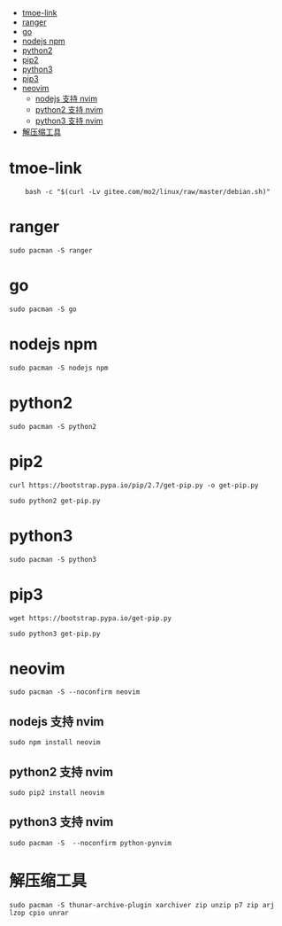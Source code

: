 <!-- TOC Marked -->

+ [tmoe-link](#tmoe-link)
+ [ranger](#ranger)
+ [go](#go)
+ [nodejs npm](#nodejs-npm)
+ [python2](#python2)
+ [pip2](#pip2)
+ [python3](#python3)
+ [pip3](#pip3)
+ [neovim](#neovim)
	* [nodejs 支持 nvim](#nodejs-支持-nvim)
	* [python2 支持 nvim](#python2-支持-nvim)
	* [python3 支持 nvim](#python3-支持-nvim)
+ [解压缩工具](#解压缩工具)

<!-- /TOC -->

# tmoe-link

```shell
	bash -c "$(curl -Lv gitee.com/mo2/linux/raw/master/debian.sh)"
```

# ranger

```shell
sudo pacman -S ranger
```

# go

```shell
sudo pacman -S go
```

# nodejs npm

```shell
sudo pacman -S nodejs npm
```

# python2

```shell
sudo pacman -S python2
```

# pip2

```shell
curl https://bootstrap.pypa.io/pip/2.7/get-pip.py -o get-pip.py
```

```shell
sudo python2 get-pip.py
```

# python3

```shell
sudo pacman -S python3
```

# pip3

```shell
wget https://bootstrap.pypa.io/get-pip.py
```

```shell
sudo python3 get-pip.py
```

# neovim

```shell
sudo pacman -S --noconfirm neovim
```

## nodejs 支持 nvim

```shell
sudo npm install neovim
```

## python2 支持 nvim

```shell
sudo pip2 install neovim
```

## python3 支持 nvim

```shell
sudo pacman -S  --noconfirm python-pynvim
```

# 解压缩工具

```shell
sudo pacman -S thunar-archive-plugin xarchiver zip unzip p7 zip arj lzop cpio unrar
```
